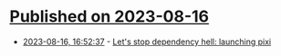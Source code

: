 # [Published on 2023-08-16](index.md)

* [2023-08-16, 16:52:37](https://lobste.rs/s/cjxr3m/let_s_stop_dependency_hell_launching_pixi) - [Let's stop dependency hell: launching pixi](https://prefix.dev/blog/launching_pixi)
